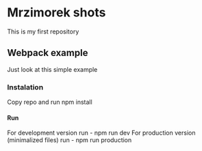 # Mrzimorek shots

This is my first repository 

## Webpack example

Just look at this simple example

### Instalation
Copy repo and run npm install

#### Run
For development version run - npm run dev
For production version (minimalized files) run - npm run production